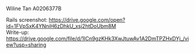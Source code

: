 Wiline Tan
A0206377B

Rails screenshot: https://drive.google.com/open?id=1FVpSxK4YNniH6zDhkU_xsj2htDoUbm8M  
Write-up: https://drive.google.com/file/d/1ICn9gzKHk3XwJtuwAv1A2DmTPZHxDYj_/view?usp=sharing